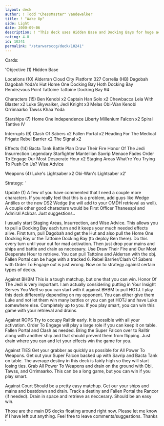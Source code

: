 ```yaml
---
layout: deck
author: ! Todd "ChessMaster" Vandewalker
title: ! "Wake Up"
side: Light
date: 2000-09-06
description: ! "This deck uses Hidden Base and Docking Bays for huge activation and retrieval."
rating: 4.0
id: 10241
permalink: "/starwarsccg/deck/10241"
---
```

Cards: 

'Objective (1)
Hidden Base

Locations (10)
Alderran
Cloud City Platform 327
Correlia (HB)
Dagobah
Dagobah Yoda's Hut
Home One Docking Bay
Hoth Docking Bay
Rendezvous Point
Tattoine
Tattoine Docking Bay 94

Characters (15)
Ben Kenobi x2
Captain Han Solo x2
Chewbacca
Leia With Blaster x2
Luke Skywalker, Jedi Knight x3
Melas
Obi-Wan Kenobi
Orrimaarko
Tawss Khaa
Yoda

Starships (7)
Home One
Independence
Liberty
Millenium Falcon x2
Spiral
Tantive IV

Interrupts (9)
Clash Of Sabers x2
Fallen Portal x2
Heading For The Medical Frigate
Rebel Barrier x2
The Signal x2

Effects (14)
Bacta Tank
Battle Plan
Draw Their Fire
Honor Of The Jedi
Insurrection
Legendary Starfighter
Mantellian Savrip
Menace Fades
Order To Engage
Our Most Desperate Hour x2
Staging Areas
What're You Trying To Push On Us?
Wise Advice

Weapons (4)
Luke's Lightsaber x2
Obi-Wan's Lightsaber x2'

Strategy: '

Update (1)
A few of you have commented that I need a couple more characters. If you really feel that this is a problem, add guys like Wedge Antilles or the new DS2 Wedge (he will add to your OMDH retrieval as well). A couple other good characters would be First Officer Thaneespi and Admiral Ackbar. Just suggestions..



I usually start Staging Areas, Insurrection, and Wise Advice. This allows you to pull a Docking Bay each turn and it keeps your much needed effects alive. First turn, pull Dagobah and get the Hut and also pull the Home One Docking Bay or the Tattoine Docking Bay (to deploy Ben there). Do this every turn until your out for mad activation. Then just drop your mains and ships and battle and drain as neccesary. Use Draw Their Fire and Our Most Desperate Hour to retrieve. You can pull Tattoine and Alderran with the obj. Fallen Portal can be huge with a tracked 6. Rebel Barrier/Clash Of Sabers with Order To Engage out is just wrong. Now on to strategy against certain types of decks.

Against BHBM
This is a tough matchup, but one that you can win. Honor Of The Jedi is very important. I am actually considering putting in Your Insight Serves You Well so you can start with it against BHBM to pull HOTJ. I play this deck differently depending on my opponent. You can either give them Luke and not let them win many battles or you can get HOTJ and have Luke somewhere else. Completely up to you. If you play smart, you can win this game with your retrieval and drains.

Against ROPS
Try to occupy Ralltiir early. It is possible with all your activation. Order To Engage will play a large role if you can keep it on table. Fallen Portal and Clash as needed. Bring the Super Falcon over to Ralltir along with another ship and that should prevent them from flipping. Just drain where you can and let your effects win the game for you.

Against TIES
Get your grabber as quickly as possible for All Power To Weapons. Get out your Super Falcon backed up with Savrip and Bacta Tank on table. The average destiny in this deck is fairly high so they will start losing ties. Grab All Power To Weapons and drain on the ground with Obi, Tawss, and Orrimaarko. This can be a long game, but you can win if you play smart.

Against Court
Should be a pretty easy matchup. Get our your ships and mains and beatdown and drain. Track a destiny and Fallen Portal the Rancor (if needed). Drain in space and retrieve as neccesary. Should be an easy win.

Those are the main DS decks floating around right now. Please let me know if I have left out anything. Feel free to leave comments/suggestions.
Thanks '
